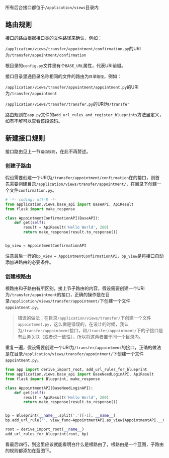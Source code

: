 所有后台接口都位于`/application/views`目录内

## 路由规则

接口的路由根据接口类的文件路径来确认，例如：

`/application/views/transfer/appointment/confirmation.py`的URI为`/transfer/appointment/confirmation`

根目录的`config.py`文件里有个`BASE_URL`属性，代表URI前缀。

接口目录里通目录名称相同的文件的路由为`目录路径`，例如：

`/application/views/transfer/appointment/appointment.py`的URI为`/transfer/appointment`

`/application/views/transfer/transfer.py`的URI为`/transfer`

路由规则在`app.py`文件的`add_url_rules_and_register_blueprints`方法里定义，如有不解可以查看该段源码。

## 新建接口规则

接口路由见上一节`路由规则`，在此不再赘述。

### 创建子路由

假设需要创建一个URI为`/transfer/appointment/confirmation`在的接口，则首先需要创建目录`/application/views/transfer/appointment/`，在目录下创建一个文件`confirmation.py`。

```python
# -*- coding: utf-8 -*-
from application.views.base_api import BaseAPI, ApiResult
from flask import make_response

class AppointmentConfirmationAPI(BaseAPI):
    def get(self):
        result = ApiResult('Hello World', 200)
        return make_response(result.to_response())


bp_view = AppointmentConfirmationAPI
```

注意最后一行的`bp_view = AppointmentConfirmationAPI`，`bp_view`是将接口自动添加进路由的必要条件。

### 创建根路由

根路由和子路由有所区别，接上节子路由的内容，假设需要创建一个URI为`/transfer/appointment`的接口，正确的操作是在目录`/application/views/transfer/appointment/`下创建一个文件`appointment.py`。

> 错误的做法：在目录`/application/views/transfer/`下创建一个文件`appointment.py`，这么做是错误的，在设计的时候，我认为`/transfer/appointment`接口，和`/transfer/appointment/`下的子接口是有业务关联（或者说一致性），所以将这两者置于同一个目录内。

重复一遍，假设需要创建一个URI为`/transfer/appointment`的接口，正确的做法是在目录`/application/views/transfer/appointment/`下创建一个文件`appointment.py`。

```python
from app import derive_import_root, add_url_rules_for_blueprint
from application.views.base_api import BaseNeedLoginAPI, ApiResult
from flask import Blueprint, make_response

class AppointmentAPI(BaseNeedLoginAPI):
    def get(self):
        result = ApiResult('Hello World', 200)
        return make_response(result.to_response())


bp = Blueprint(__name__.split('.')[-1], __name__)
bp.add_url_rule('', view_func=AppointmentAPI.as_view(AppointmentAPI.__name__))

root = derive_import_root(__name__)
add_url_rules_for_blueprint(root, bp)
```

看最后四行，到这里应该就能看明白什么是根路由了，根路由是一个蓝图，子路由的规则都添加在蓝图下。